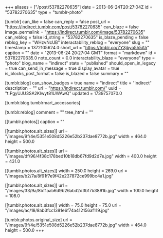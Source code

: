 +++
aliases = ["/post/53782270635"]
date = 2013-06-24T20:27:04Z
id = "53782270635"
type = "tumblr-photo"

[tumblr]
can_like = false
can_reply = false
post_url = "https://indirect.tumblr.com/post/53782270635"
can_blaze = false
image_permalink = "https://indirect.tumblr.com/image/53782270635"
can_reblog = false
id_string = "53782270635"
is_blaze_pending = false
reblog_key = "WHzvNcUB"
interactability_reblog = "everyone"
slug = ""
timestamp = 1372105624.0
short_url = "https://tmblr.co/ZY3jbyo5h5Ah"
caption = ""
date = "2013-06-24 20:27:04 GMT"
format = "markdown"
id = 53782270635.0
note_count = 0.0
interactability_blaze = "everyone"
type = "photo"
blog_name = "indirect"
state = "published"
should_open_in_legacy = true
can_send_in_message = true
display_avatar = true
is_blocks_post_format = false
is_blazed = false
summary = ""

[tumblr.blog]
can_show_badges = true
name = "indirect"
title = "indirect"
description = ""
url = "https://indirect.tumblr.com/"
uuid = "t:PgyUJU3SA2Klwyt81UWAwQ"
updated = 1739757070.0

[tumblr.blog.tumblrmart_accessories]

[tumblr.reblog]
comment = ""
tree_html = ""

[[tumblr.photos]]
caption = ""

[[tumblr.photos.alt_sizes]]
url = "/images/9f/4e/5351e508d5226e52b237dae8772b.jpg"
width = 464.0
height = 500.0

[[tumblr.photos.alt_sizes]]
url = "/images/df/96/4f38c178bed10b18db67fd9d2d7e.jpg"
width = 400.0
height = 431.0

[[tumblr.photos.alt_sizes]]
width = 250.0
height = 269.0
url = "/images/b2/7a/8f91f7e9f42e237872ce999bc4a1.jpg"

[[tumblr.photos.alt_sizes]]
url = "/images/33/9a/8bf1aab6d9b26abd2d3b17b3891b.jpg"
width = 100.0
height = 108.0

[[tumblr.photos.alt_sizes]]
width = 75.0
height = 75.0
url = "/images/ac/18/8ab3fcc1381e6f74a412156af119.jpg"

[tumblr.photos.original_size]
url = "/images/9f/4e/5351e508d5226e52b237dae8772b.jpg"
width = 464.0
height = 500.0
+++
